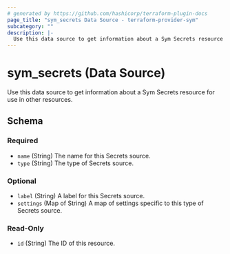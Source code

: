 ```yaml
---
# generated by https://github.com/hashicorp/terraform-plugin-docs
page_title: "sym_secrets Data Source - terraform-provider-sym"
subcategory: ""
description: |-
  Use this data source to get information about a Sym Secrets resource for use in other resources.
---
```


# sym_secrets (Data Source)

Use this data source to get information about a Sym Secrets resource for use in other resources.



<!-- schema generated by tfplugindocs -->
## Schema

### Required

- `name` (String) The name for this Secrets source.
- `type` (String) The type of Secrets source.

### Optional

- `label` (String) A label for this Secrets source.
- `settings` (Map of String) A map of settings specific to this type of Secrets source.

### Read-Only

- `id` (String) The ID of this resource.


